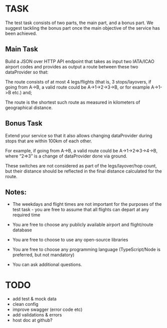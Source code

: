 # TASK
The test task consists of two parts, the main part, and a bonus part.
We suggest tackling the bonus part once the main objective of the service has been achieved.

## Main Task
Build a JSON over HTTP API endpoint that takes as input two IATA/ICAO airport codes and provides as output a route between these two dataProvider so that:

The route consists of at most 4 legs/flights (that is, 3 stops/layovers, if going from A->B, a valid route could be A->1->2->3->B, or for example A->1->B etc.) and;

The route is the shortest such route as measured in kilometers of geographical distance.

## Bonus Task

Extend your service so that it also allows changing dataProvider during stops that are within 100km of each other.

For example, if going from A->B, a valid route could be A->1->2=>3->4->B, where “2=>3” is a change of dataProvider done via ground.

These switches are not considered as part of the legs/layover/hop count, but their distance should be reflected in the final distance calculated for the route.

## Notes:

* The weekdays and flight times are not important for the purposes of the test task - you are free to assume that all flights can depart at any required time

* You are free to choose any publicly available airport and flight/route database

* You are free to choose to use any open-source libraries

* You are free to choose any programming language (TypeScript/Node is preferred, but not mandatory)

* You can ask additional questions.


# TODO
* add test & mock data
* clean config
* improve swagger (error code etc)
* add validations & errors
* host doc at github?